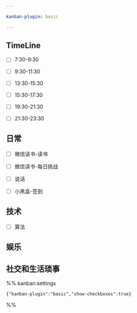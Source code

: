 ```yaml
---

kanban-plugin: basic

---
```


## TimeLine

- [ ] 7:30-9:30
- [ ] 9:30-11:30
- [ ] 13:30-15:30
- [ ] 15:30-17:30
- [ ] 19:30-21:30
- [ ] 21:30-23:30


## 日常

- [ ] 微信读书-读书
- [ ] 微信读书-每日挑战
- [ ] 说话
- [ ] 小黑盒-签到


## 技术

- [ ] 算法


## 娱乐



## 社交和生活琐事





%% kanban:settings
```
{"kanban-plugin":"basic","show-checkboxes":true}
```
%%